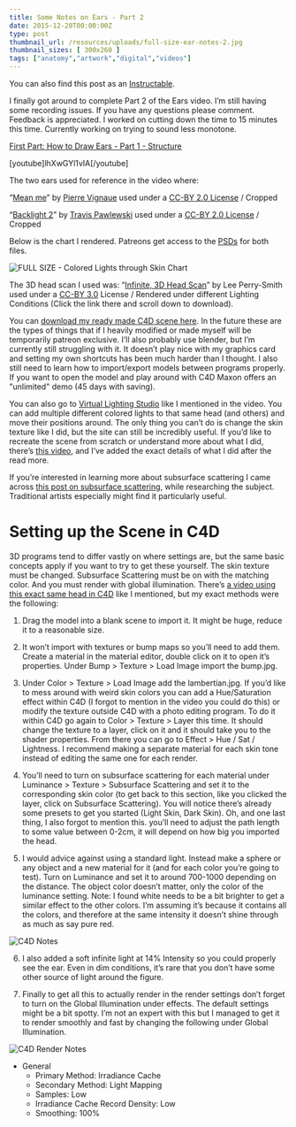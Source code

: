 ```yaml
---
title: Some Notes on Ears - Part 2
date: 2015-12-20T00:00:00Z
type: post
thumbnail_url: /resources/uploads/full-size-ear-notes-2.jpg
thumbnail_sizes: [ 300x260 ]
tags: ["anatomy","artwork","digital","videos"]
---
```

You can also find this post as an [Instructable](http://www.instructables.com/id/How-to-Draw-Ears-Part-1-Structure/).

I finally got around to complete Part 2 of the Ears video. I’m still having some recording issues. If you have any questions please comment. Feedback is appreciated. I worked on cutting down the time to 15 minutes this time. Currently working on trying to sound less monotone.

[First Part: How to Draw Ears - Part 1 - Structure](/2015/11/some-notes-on-ears)

[youtube]lhXwGYl1vIA[/youtube]


The two ears used for reference in the video where:

“[Mean me](https://www.flickr.com/photos/vimages/3001597218/)” by [Pierre Vignaue](https://www.flickr.com/photos/vimages/) used under a [CC-BY 2.0 License](https://creativecommons.org/licenses/by/2.0/) / Cropped

“[Backlight 2](https://www.flickr.com/photos/30832972@N02/8472064978/)” by [Travis Pawlewski](https://www.flickr.com/photos/30832972@N02/) used under a [CC-BY 2.0 License](https://creativecommons.org/licenses/by/2.0/) / Cropped

<!--more-->

Below is the chart I rendered. Patreons get access to the [PSDs](https://www.patreon.com/posts/3928848) for both files.

![FULL SIZE - Colored Lights through Skin Chart](/resources/uploads/full-size-colored-lights-through-skin-chart.jpg)

The 3D head scan I used was: “[Infinite, 3D Head Scan](http://ir-ltd.net/portfolio/infinite/)” by Lee Perry-Smith used under a [CC-BY 3.0](https://creativecommons.org/licenses/by/3.0/) License / Rendered under different Lighting Conditions (Click the link there and scroll down to download).

You can [download my ready made C4D scene here](https://www.patreon.com/file?h=3928759&i=283779). In the future these are the types of things that if I heavily modified or made myself will be temporarily patreon exclusive. I’ll also probably use blender, but I’m currently still struggling with it. It doesn’t play nice with my graphics card and setting my own shortcuts has been much harder than I thought. I also still need to learn how to import/export models between programs properly. If you want to open the model and play around with C4D Maxon offers an "unlimited" demo (45 days with saving).

You can also go to [Virtual Lighting Studio](http://www.zvork.fr/vls/) like I mentioned in the video. You can add multiple different colored lights to that same head (and others) and move their positions around. The only thing you can’t do is change the skin texture like I did, but the site can still be incredibly useful. If you’d like to recreate the scene from scratch or understand more about what I did, there’s [this video](https://www.youtube.com/watch?v=ehuXdODW95o), and I’ve added the exact details of what I did after the read more.

If you’re interested in learning more about subsurface scattering I came across [this post on subsurface scattering](http://danielmaidman.blogspot.com.ar/2010/09/subsurface-scattering.html), while researching the subject. Traditional artists especially might find it particularly useful.

# Setting up the Scene in C4D

3D programs tend to differ vastly on where settings are, but the same basic concepts apply if you want to try to get these yourself. The skin texture must be changed. Subsurface Scattering must be on with the matching color. And you must render with global illumination. There’s [a video using this exact same head in C4D](https://www.youtube.com/watch?v=ehuXdODW95o) like I mentioned, but my exact methods were the following:

1.  Drag the model into a blank scene to import it. It might be huge, reduce it to a reasonable size.

2.  It won’t import with textures or bump maps so you’ll need to add them. Create a material in the material editor, double click on it to open it’s properties. Under Bump > Texture > Load Image import the bump.jpg.

3.  Under Color > Texture > Load Image add the lambertian.jpg. If you’d like to mess around with weird skin colors you can add a Hue/Saturation effect within C4D (I forgot to mention in the video you could do this) or modify the texture outside C4D with a photo editing program. To do it within C4D go again to Color > Texture > Layer this time. It should change the texture to a layer, click on it and it should take you to the shader properties. From there you can go to Effect > Hue / Sat / Lightness. I recommend making a separate material for each skin tone instead of editing the same one for each render.

4.  You’ll need to turn on subsurface scattering for each material under Luminance > Texture > Subsurface Scattering and set it to the corresponding skin color (to get back to this section, like you clicked the layer, click on Subsurface Scattering). You will notice there’s already some presets to get you started (Light Skin, Dark Skin). Oh, and one last thing, I also forgot to mention this. you’ll need to adjust the path length to some value between 0-2cm, it will depend on how big you imported the head.

5.  I would advice against using a standard light. Instead make a sphere or any object and a new material for it (and for each color you’re going to test). Turn on Luminance and set it to around 700-1000 depending on the distance. The object color doesn’t matter, only the color of the luminance setting. Note: I found white needs to be a bit brighter to get a similar effect to the other colors. I’m assuming it’s because it contains all the colors, and therefore at the same intensity it doesn’t shine through as much as say pure red.

![C4D Notes](/resources/uploads/c4d-notes.jpg)

6.  I also added a soft infinite light at 14% Intensity so you could properly see the ear. Even in dim conditions, it’s rare that you don’t have some other source of light around the figure.

7.  Finally to get all this to actually render in the render settings don’t forget to turn on the Global Illumination under effects. The default settings might be a bit spotty. I’m not an expert with this but I managed to get it to render smoothly and fast by changing the following under Global Illumination.

![C4D Render Notes](/resources/uploads/c4d-render-notes.jpg)

- General
    - Primary Method: Irradiance Cache
    - Secondary Method: Light Mapping
    - Samples: Low
    - Irradiance Cache Record Density: Low
    - Smoothing: 100%
